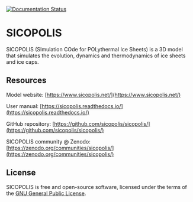 [![Documentation Status](https://readthedocs.org/projects/sicopolis/badge/?version=latest)](https://sicopolis.readthedocs.io/en/latest/?badge=latest)

SICOPOLIS
=========

SICOPOLIS (SImulation COde for POLythermal Ice Sheets) is a 3D model that simulates the evolution, dynamics and thermodynamics of ice sheets and ice caps. 

Resources
---------

Model website:
[https://www.sicopolis.net/](https://www.sicopolis.net/)

User manual:
[https://sicopolis.readthedocs.io/](https://sicopolis.readthedocs.io/)

GitHub repository:
[https://github.com/sicopolis/sicopolis/](https://github.com/sicopolis/sicopolis/)

SICOPOLIS community @ Zenodo:
[https://zenodo.org/communities/sicopolis/](https://zenodo.org/communities/sicopolis/)

License
-------

SICOPOLIS is free and open-source software, licensed under the terms of the [GNU General Public License](https://www.gnu.org/licenses/).
